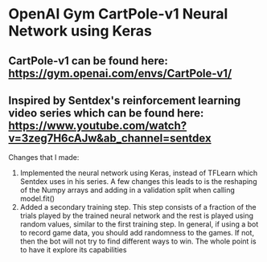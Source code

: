 # OpenAI Gym CartPole-v1 Neural Network using Keras

## CartPole-v1 can be found here: https://gym.openai.com/envs/CartPole-v1/

## Inspired by Sentdex's reinforcement learning video series which can be found here: https://www.youtube.com/watch?v=3zeg7H6cAJw&ab_channel=sentdex

Changes that I made:
  1) Implemented the neural network using Keras, instead of TFLearn which Sentdex uses in his series. A few changes this leads to is the reshaping of the Numpy arrays and adding in a validation split when calling model.fit()
  2) Added a secondary training step. This step consists of a fraction of the trials played by the trained neural network and the rest is played using random values, similar to the first training step. In general, if using a bot to record game data, you should add randomness to the games. If not, then the bot will not try to find different ways to win. The whole point is to have it explore its capabilities
